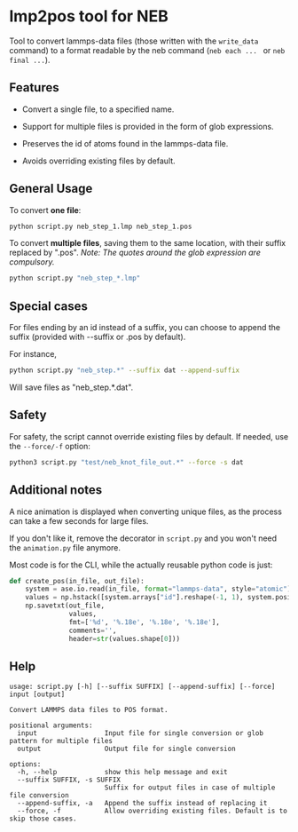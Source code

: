 # lmp2pos tool for NEB

Tool to convert lammps-data files (those written with the `write_data` command) to a format readable by the neb command (`neb each ... ` or `neb final ...`).


## Features

- Convert a single file, to a specified name.

- Support for multiple files is provided in the form of glob expressions. 

- Preserves the id of atoms found in the lammps-data file.

- Avoids overriding existing files by default.

## General Usage


To convert **one file**:

```bash
python script.py neb_step_1.lmp neb_step_1.pos
```

To convert **multiple files**, saving them to the same location, with their suffix replaced by ".pos". *Note: The quotes around the glob expression are compulsory.*

```bash
python script.py "neb_step_*.lmp"
```

## Special cases

For files ending by an id instead of a suffix, you can choose to append the suffix (provided with --suffix or .pos by default). 

For instance, 

```bash
python script.py "neb_step.*" --suffix dat --append-suffix 
```
Will save files as "neb_step.*.dat".

## Safety 

For safety, the script cannot override existing files by default. If needed, use the `--force/-f` option:

```bash
python3 script.py "test/neb_knot_file_out.*" --force -s dat
```

## Additional notes

A nice animation is displayed when converting unique files, as the process can take a few seconds for large files. 

If you don't like it, remove the decorator in `script.py` and you won't need the `animation.py` file anymore.

Most code is for the CLI, while the actually reusable python code is just:

```py
def create_pos(in_file, out_file): 
    system = ase.io.read(in_file, format="lammps-data", style="atomic") 
    values = np.hstack([system.arrays["id"].reshape(-1, 1), system.positions]) 
    np.savetxt(out_file, 
               values, 
               fmt=['%d', '%.18e', '%.18e', '%.18e'], 
               comments='', 
               header=str(values.shape[0])) 
```

## Help


```
usage: script.py [-h] [--suffix SUFFIX] [--append-suffix] [--force] input [output]           
                                                                                             
Convert LAMMPS data files to POS format.                                                     
                                                                                             
positional arguments:                                                                        
  input                 Input file for single conversion or glob pattern for multiple files  
  output                Output file for single conversion                                    
                                                                                             
options:                                                                                     
  -h, --help            show this help message and exit                                      
  --suffix SUFFIX, -s SUFFIX                                                                 
                        Suffix for output files in case of multiple file conversion          
  --append-suffix, -a   Append the suffix instead of replacing it                            
  --force, -f           Allow overriding existing files. Default is to skip those cases.     

```
